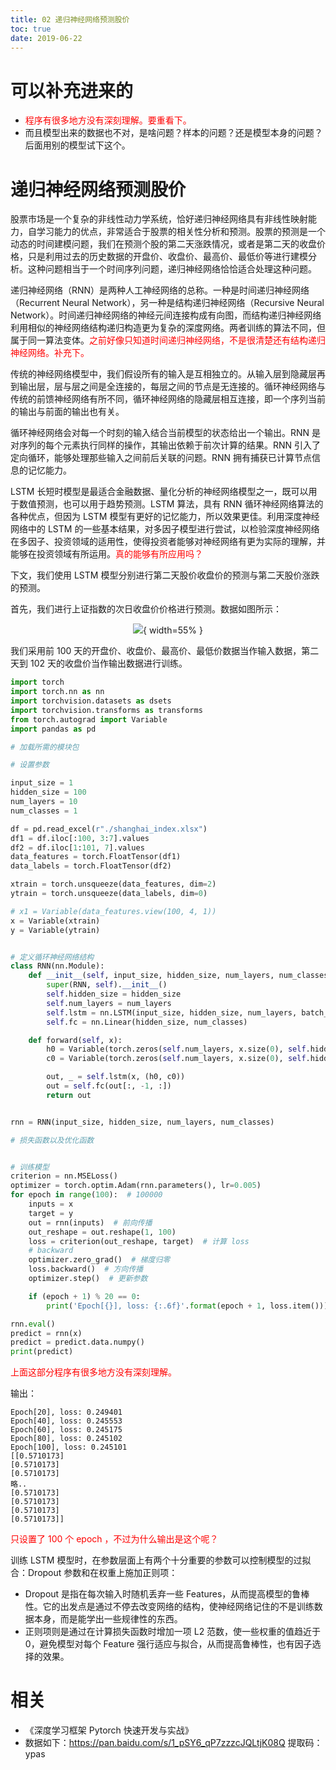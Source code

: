 ```yaml
---
title: 02 递归神经网络预测股价
toc: true
date: 2019-06-22
---
```

# 可以补充进来的

- <span style="color:red;">程序有很多地方没有深刻理解。要重看下。</span>
- 而且模型出来的数据也不对，是啥问题？样本的问题？还是模型本身的问题？后面用别的模型试下这个。


# 递归神经网络预测股价

股票市场是一个复杂的非线性动力学系统，恰好递归神经网络具有非线性映射能力，自学习能力的优点，非常适合于股票的相关性分析和预测。股票的预测是一个动态的时间建模问题，我们在预测个股的第二天涨跌情况，或者是第二天的收盘价格，只是利用过去的历史数据的开盘价、收盘价、最高价、最低价等进行建模分析。这种问题相当于一个时间序列问题，递归神经网络恰恰适合处理这种问题。

递归神经网络（RNN）是两种人工神经网络的总称。一种是时间递归神经网络（Recurrent Neural Network），另一种是结构递归神经网络（Recursive Neural Network）。时间递归神经网络的神经元间连接构成有向图，而结构递归神经网络利用相似的神经网络结构递归构造更为复杂的深度网络。两者训练的算法不同，但属于同一算法变体。<span style="color:red;">之前好像只知道时间递归神经网络，不是很清楚还有结构递归神经网络。补充下。</span>

传统的神经网络模型中，我们假设所有的输入是互相独立的。从输入层到隐藏层再到输出层，层与层之间是全连接的，每层之间的节点是无连接的。循环神经网络与传统的前馈神经网络有所不同，循环神经网络的隐藏层相互连接，即一个序列当前的输出与前面的输出也有关。

循环神经网络会对每一个时刻的输入结合当前模型的状态给出一个输出。RNN 是对序列的每个元素执行同样的操作，其输出依赖于前次计算的结果。RNN 引入了定向循环，能够处理那些输入之间前后关联的问题。RNN 拥有捕获已计算节点信息的记忆能力。

LSTM 长短时模型是最适合金融数据、量化分析的神经网络模型之一，既可以用于数值预测，也可以用于趋势预测。LSTM 算法，具有 RNN 循环神经网络算法的各种优点，但因为 LSTM 模型有更好的记忆能力，所以效果更佳。利用深度神经网络中的 LSTM 的一些基本结果，对多因子模型进行尝试，以检验深度神经网络在多因子、投资领域的适用性，使得投资者能够对神经网络有更为实际的理解，并能够在投资领域有所运用。<span style="color:red;">真的能够有所应用吗？</span>

下文，我们使用 LSTM 模型分别进行第二天股价收盘价的预测与第二天股价涨跌的预测。

首先，我们进行上证指数的次日收盘价价格进行预测。数据如图所示：

<center>

![](http://images.iterate.site/blog/image/20190622/6iYCa12pEgr7.png?imageslim){ width=55% }

</center>


我们采用前 100 天的开盘价、收盘价、最高价、最低价数据当作输入数据，第二天到 102 天的收盘价当作输出数据进行训练。

```py
import torch
import torch.nn as nn
import torchvision.datasets as dsets
import torchvision.transforms as transforms
from torch.autograd import Variable
import pandas as pd

# 加载所需的模块包

# 设置参数

input_size = 1
hidden_size = 100
num_layers = 10
num_classes = 1

df = pd.read_excel(r"./shanghai_index.xlsx")
df1 = df.iloc[:100, 3:7].values
df2 = df.iloc[1:101, 7].values
data_features = torch.FloatTensor(df1)
data_labels = torch.FloatTensor(df2)

xtrain = torch.unsqueeze(data_features, dim=2)
ytrain = torch.unsqueeze(data_labels, dim=0)

# x1 = Variable(data_features.view(100, 4, 1))
x = Variable(xtrain)
y = Variable(ytrain)


# 定义循环神经网络结构
class RNN(nn.Module):
    def __init__(self, input_size, hidden_size, num_layers, num_classes):
        super(RNN, self).__init__()
        self.hidden_size = hidden_size
        self.num_layers = num_layers
        self.lstm = nn.LSTM(input_size, hidden_size, num_layers, batch_first=True)
        self.fc = nn.Linear(hidden_size, num_classes)

    def forward(self, x):
        h0 = Variable(torch.zeros(self.num_layers, x.size(0), self.hidden_size))
        c0 = Variable(torch.zeros(self.num_layers, x.size(0), self.hidden_size))

        out, _ = self.lstm(x, (h0, c0))
        out = self.fc(out[:, -1, :])
        return out


rnn = RNN(input_size, hidden_size, num_layers, num_classes)

# 损失函数以及优化函数


# 训练模型
criterion = nn.MSELoss()
optimizer = torch.optim.Adam(rnn.parameters(), lr=0.005)
for epoch in range(100):  # 100000
    inputs = x
    target = y
    out = rnn(inputs)  # 前向传播
    out_reshape = out.reshape(1, 100)
    loss = criterion(out_reshape, target)  # 计算 loss
    # backward
    optimizer.zero_grad()  # 梯度归零
    loss.backward()  # 方向传播
    optimizer.step()  # 更新参数

    if (epoch + 1) % 20 == 0:
        print('Epoch[{}], loss: {:.6f}'.format(epoch + 1, loss.item()))

rnn.eval()
predict = rnn(x)
predict = predict.data.numpy()
print(predict)
```

<span style="color:red;">上面这部分程序有很多地方没有深刻理解。</span>

输出：

```
Epoch[20], loss: 0.249401
Epoch[40], loss: 0.245553
Epoch[60], loss: 0.245175
Epoch[80], loss: 0.245102
Epoch[100], loss: 0.245101
[[0.5710173]
[0.5710173]
[0.5710173]
略..
[0.5710173]
[0.5710173]
[0.5710173]
[0.5710173]]
```

<span style="color:red;">只设置了 100 个 epoch ，不过为什么输出是这个呢？</span>



训练 LSTM 模型时，在参数层面上有两个十分重要的参数可以控制模型的过拟合：Dropout 参数和在权重上施加正则项：

- Dropout 是指在每次输入时随机丢弃一些 Features，从而提高模型的鲁棒性。它的出发点是通过不停去改变网络的结构，使神经网络记住的不是训练数据本身，而是能学出一些规律性的东西。
- 正则项则是通过在计算损失函数时增加一项 L2 范数，使一些权重的值趋近于 0，避免模型对每个 Feature 强行适应与拟合，从而提高鲁棒性，也有因子选择的效果。



# 相关


- 《深度学习框架 Pytorch 快速开发与实战》
- 数据如下：https://pan.baidu.com/s/1_pSY6_qP7zzzcJQLtjK08Q 提取码：ypas
